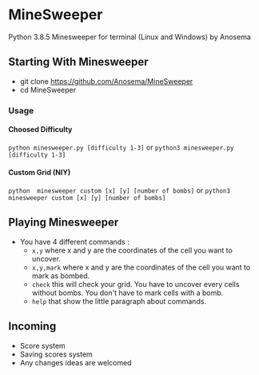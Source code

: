 # MineSweeper
Python 3.8.5 Minesweeper for terminal (Linux and Windows) by Anosema

## Starting With Minesweeper
- git clone https://github.com/Anosema/MineSweeper
- cd MineSweeper

### Usage
#### Choosed Difficulty
`python minesweeper.py [difficulty 1-3]`
or
`python3 minesweeper.py [difficulty 1-3]`

#### Custom Grid (NIY)
`python  minesweeper custom [x] [y] [number of bombs]`
or
`python3 minesweeper custom [x] [y] [number of bombs]`

## Playing Minesweeper
- You have 4 different commands :
	- `x,y` where x and y are the coordinates of the cell you want to uncover.
	- `x,y,mark` where x and y are the coordinates of the cell you want to mark as bombed.
	- `check` this will check your grid. You have to uncover every cells without bombs. You don't have to mark cells with a bomb.
	- `help` that show the little paragraph about commands.

## Incoming
- Score system
- Saving scores system
- Any changes ideas are welcomed
